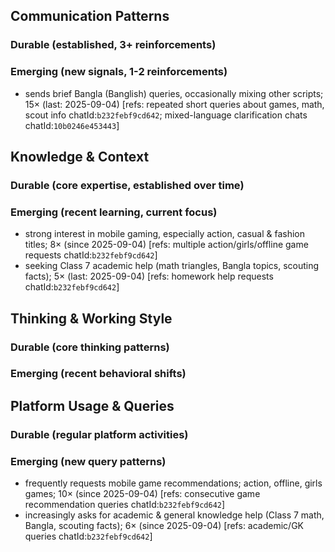 ## Communication Patterns
### Durable (established, 3+ reinforcements)

### Emerging (new signals, 1-2 reinforcements)
- sends brief Bangla (Banglish) queries, occasionally mixing other scripts; 15× (last: 2025-09-04) [refs: repeated short queries about games, math, scout info chatId:`b232febf9cd642`; mixed-language clarification chats chatId:`10b0246e453443`]

## Knowledge & Context
### Durable (core expertise, established over time)

### Emerging (recent learning, current focus)
- strong interest in mobile gaming, especially action, casual & fashion titles; 8× (since 2025-09-04) [refs: multiple action/girls/offline game requests chatId:`b232febf9cd642`]
- seeking Class 7 academic help (math triangles, Bangla topics, scouting facts); 5× (last: 2025-09-04) [refs: homework help requests chatId:`b232febf9cd642`]

## Thinking & Working Style
### Durable (core thinking patterns)

### Emerging (recent behavioral shifts)

## Platform Usage & Queries
### Durable (regular platform activities)

### Emerging (new query patterns)
- frequently requests mobile game recommendations; action, offline, girls games; 10× (since 2025-09-04) [refs: consecutive game recommendation queries chatId:`b232febf9cd642`]
- increasingly asks for academic & general knowledge help (Class 7 math, Bangla, scouting facts); 6× (since 2025-09-04) [refs: academic/GK queries chatId:`b232febf9cd642`]